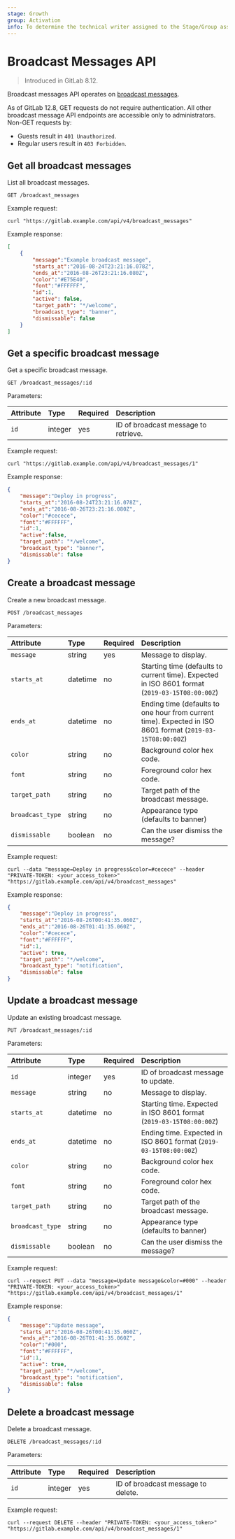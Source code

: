 ```yaml
---
stage: Growth
group: Activation
info: To determine the technical writer assigned to the Stage/Group associated with this page, see https://about.gitlab.com/handbook/engineering/ux/technical-writing/#assignments
---
```


# Broadcast Messages API

> Introduced in GitLab 8.12.

Broadcast messages API operates on [broadcast messages](../user/admin_area/broadcast_messages.md).

As of GitLab 12.8, GET requests do not require authentication. All other broadcast message API endpoints are accessible only to administrators. Non-GET requests by:

- Guests result in `401 Unauthorized`.
- Regular users result in `403 Forbidden`.

## Get all broadcast messages

List all broadcast messages.

```plaintext
GET /broadcast_messages
```

Example request:

```shell
curl "https://gitlab.example.com/api/v4/broadcast_messages"
```

Example response:

```json
[
    {
        "message":"Example broadcast message",
        "starts_at":"2016-08-24T23:21:16.078Z",
        "ends_at":"2016-08-26T23:21:16.080Z",
        "color":"#E75E40",
        "font":"#FFFFFF",
        "id":1,
        "active": false,
        "target_path": "*/welcome",
        "broadcast_type": "banner",
        "dismissable": false
    }
]
```

## Get a specific broadcast message

Get a specific broadcast message.

```plaintext
GET /broadcast_messages/:id
```

Parameters:

| Attribute | Type    | Required | Description                          |
|:----------|:--------|:---------|:-------------------------------------|
| `id`      | integer | yes      | ID of broadcast message to retrieve. |

Example request:

```shell
curl "https://gitlab.example.com/api/v4/broadcast_messages/1"
```

Example response:

```json
{
    "message":"Deploy in progress",
    "starts_at":"2016-08-24T23:21:16.078Z",
    "ends_at":"2016-08-26T23:21:16.080Z",
    "color":"#cecece",
    "font":"#FFFFFF",
    "id":1,
    "active":false,
    "target_path": "*/welcome",
    "broadcast_type": "banner",
    "dismissable": false
}
```

## Create a broadcast message

Create a new broadcast message.

```plaintext
POST /broadcast_messages
```

Parameters:

| Attribute       | Type     | Required | Description                                           |
|:----------------|:---------|:---------|:------------------------------------------------------|
| `message`       | string   | yes      | Message to display.                                   |
| `starts_at`     | datetime | no       | Starting time (defaults to current time). Expected in ISO 8601 format (`2019-03-15T08:00:00Z`) |
| `ends_at`       | datetime | no       | Ending time (defaults to one hour from current time). Expected in ISO 8601 format (`2019-03-15T08:00:00Z`) |
| `color`         | string   | no       | Background color hex code.                            |
| `font`          | string   | no       | Foreground color hex code.                            |
| `target_path`   | string   | no       | Target path of the broadcast message.                 |
| `broadcast_type`| string   | no       | Appearance type (defaults to banner)                  |
| `dismissable`   | boolean  | no       | Can the user dismiss the message?                     |

Example request:

```shell
curl --data "message=Deploy in progress&color=#cecece" --header "PRIVATE-TOKEN: <your_access_token>" "https://gitlab.example.com/api/v4/broadcast_messages"
```

Example response:

```json
{
    "message":"Deploy in progress",
    "starts_at":"2016-08-26T00:41:35.060Z",
    "ends_at":"2016-08-26T01:41:35.060Z",
    "color":"#cecece",
    "font":"#FFFFFF",
    "id":1,
    "active": true,
    "target_path": "*/welcome",
    "broadcast_type": "notification",
    "dismissable": false
}
```

## Update a broadcast message

Update an existing broadcast message.

```plaintext
PUT /broadcast_messages/:id
```

Parameters:

| Attribute       | Type     | Required | Description                           |
|:----------------|:---------|:---------|:--------------------------------------|
| `id`            | integer  | yes      | ID of broadcast message to update.    |
| `message`       | string   | no       | Message to display.                   |
| `starts_at`     | datetime | no       | Starting time. Expected in ISO 8601 format (`2019-03-15T08:00:00Z`) |
| `ends_at`       | datetime | no       | Ending time. Expected in ISO 8601 format (`2019-03-15T08:00:00Z`) |
| `color`         | string   | no       | Background color hex code.            |
| `font`          | string   | no       | Foreground color hex code.            |
| `target_path`   | string   | no       | Target path of the broadcast message. |
| `broadcast_type`| string   | no       | Appearance type (defaults to banner)  |
| `dismissable`   | boolean  | no       | Can the user dismiss the message?     |

Example request:

```shell
curl --request PUT --data "message=Update message&color=#000" --header "PRIVATE-TOKEN: <your_access_token>" "https://gitlab.example.com/api/v4/broadcast_messages/1"
```

Example response:

```json
{
    "message":"Update message",
    "starts_at":"2016-08-26T00:41:35.060Z",
    "ends_at":"2016-08-26T01:41:35.060Z",
    "color":"#000",
    "font":"#FFFFFF",
    "id":1,
    "active": true,
    "target_path": "*/welcome",
    "broadcast_type": "notification",
    "dismissable": false
}
```

## Delete a broadcast message

Delete a broadcast message.

```shell
DELETE /broadcast_messages/:id
```

Parameters:

| Attribute | Type    | Required | Description                        |
|:----------|:--------|:---------|:-----------------------------------|
| `id`      | integer | yes      | ID of broadcast message to delete. |

Example request:

```shell
curl --request DELETE --header "PRIVATE-TOKEN: <your_access_token>" "https://gitlab.example.com/api/v4/broadcast_messages/1"
```
